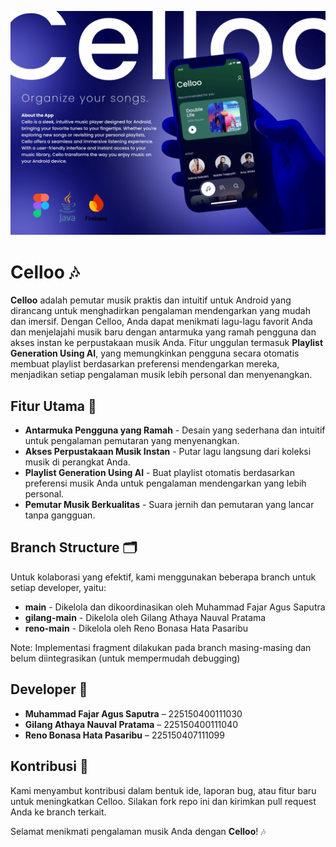 ![Cover](./cover.png)

# Celloo 🎶

**Celloo** adalah pemutar musik praktis dan intuitif untuk Android yang dirancang untuk menghadirkan pengalaman mendengarkan yang mudah dan imersif. Dengan Celloo, Anda dapat menikmati lagu-lagu favorit Anda dan menjelajahi musik baru dengan antarmuka yang ramah pengguna dan akses instan ke perpustakaan musik Anda. Fitur unggulan termasuk **Playlist Generation Using AI**, yang memungkinkan pengguna secara otomatis membuat playlist berdasarkan preferensi mendengarkan mereka, menjadikan setiap pengalaman musik lebih personal dan menyenangkan.

## Fitur Utama 🚀

- **Antarmuka Pengguna yang Ramah** - Desain yang sederhana dan intuitif untuk pengalaman pemutaran yang menyenangkan.
- **Akses Perpustakaan Musik Instan** - Putar lagu langsung dari koleksi musik di perangkat Anda.
- **Playlist Generation Using AI** - Buat playlist otomatis berdasarkan preferensi musik Anda untuk pengalaman mendengarkan yang lebih personal.
- **Pemutar Musik Berkualitas** - Suara jernih dan pemutaran yang lancar tanpa gangguan.

## Branch Structure 🗂️

Untuk kolaborasi yang efektif, kami menggunakan beberapa branch untuk setiap developer, yaitu:

- **main** - Dikelola dan dikoordinasikan oleh Muhammad Fajar Agus Saputra
- **gilang-main** - Dikelola oleh Gilang Athaya Nauval Pratama
- **reno-main** - Dikelola oleh Reno Bonasa Hata Pasaribu

Note: Implementasi fragment dilakukan pada branch masing-masing dan belum diintegrasikan (untuk mempermudah debugging)

## Developer 👥

- **Muhammad Fajar Agus Saputra** – 225150400111030
- **Gilang Athaya Nauval Pratama** – 225150400111040
- **Reno Bonasa Hata Pasaribu** – 225150407111099

## Kontribusi 🤝

Kami menyambut kontribusi dalam bentuk ide, laporan bug, atau fitur baru untuk meningkatkan Celloo. Silakan fork repo ini dan kirimkan pull request Anda ke branch terkait.

Selamat menikmati pengalaman musik Anda dengan **Celloo**! 🎶
